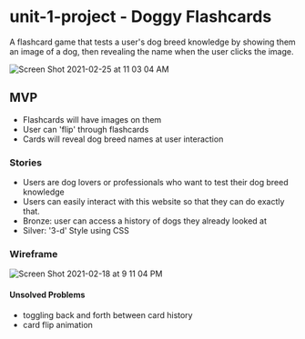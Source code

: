 # unit-1-project - Doggy Flashcards

A flashcard game that tests a user's dog breed knowledge by showing them an image of a dog, then revealing the name when the user clicks the image.

![Screen Shot 2021-02-25 at 11 03 04 AM](https://user-images.githubusercontent.com/77953457/109188996-23b82f00-7759-11eb-802e-cc8baef8e08f.png)

## MVP

- Flashcards will have images on them
- User can 'flip' through flashcards
- Cards will reveal dog breed names at user interaction

### Stories
- Users are dog lovers or professionals who want to test their dog breed knowledge
- Users can easily interact with this website so that they can do exactly that. 
- Bronze: user can access a history of dogs they already looked at
- Silver: '3-d' Style using CSS
### Wireframe

![Screen Shot 2021-02-18 at 9 11 04 PM](https://user-images.githubusercontent.com/77953457/109053735-aa5e0500-76a2-11eb-90f2-4a8b530e1c40.png)

#### Unsolved Problems
- toggling back and forth between card history 
- card flip animation
